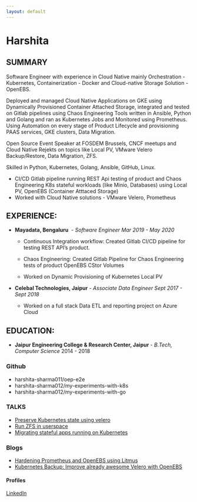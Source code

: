 ```yaml
---
layout: default
---
```


# Harshita 

## SUMMARY

Software Engineer with experience in Cloud Native mainly Orchestration - Kubernetes, Containerization -
Docker and Cloud-native Storage Solution - OpenEBS.

Deployed and managed Cloud Native Applications on GKE using Dynamically Provisioned Container
Attached Storage, integrated and tested on Gitlab pipelines using Chaos Engineering Tools written in
Ansible, Python and Golang and ran as Kubernetes Jobs and Monitored using Prometheus.
Using Automation on every stage of Product Lifecycle and provisioning PAAS services, GKE clusters, Data
Migration.

Open Source Event Speaker at FOSDEM Brussels, CNCF meetups and Cloud Native Rejekts on topics like
Local PV, VMware Velero Backup/Restore, Data Migration, ZFS.

Skilled in Python, Kubernetes, Golang, Ansible, GitHub, Linux.

- CI/CD Gitlab pipeline running REST Api testing of product and Chaos Engineering K8s stateful workloads (like Minio, Databases) using Local PV, OpenEBS (Container Atttaced Storage) 
- Worked with Cloud Native solutions - VMware Velero, Prometheus

## EXPERIENCE:
- **Mayadata, Bengaluru** ​ - *Software Engineer                               Mar 2019 - May 2020*
  - Continuous Integration workflow: Created Gitlab CI/CD pipeline for testing REST API’s product. 
     
  - Chaos Engineering: Created Gitlab Pipeline for Chaos Engineering tests of product OpenEBS CStor Volumes

  - Worked on Dynamic Provisioning of Kubernetes Local PV

- **Celebal Technologies, Jaipur​** - *Associate Data Engineer                 Sept 2017 - Sept 2018*
    - Worked on a full stack Data ETL and reporting project on Azure Cloud

## EDUCATION:
- **Jaipur Engineering College & Research Center, Jaipur​** - *B.Tech, Computer Science* 2014 - 2018
   
### Github
  * harshita-sharma011/oep-e2e
  * harshita-sharma012/my-experiments-with-k8s
  * harshita-sharma012/my-experiments-with-go

### TALKS
 * <a href="https://archive.fosdem.org/2020/schedule/event/velero/"> Preserve Kubernetes state using velero</a>
 * <a href="https://archive.fosdem.org/2020/schedule/event/run_zfs_in_userspace/">Run ZFS in userspace </a>
 * <a href="https://www.youtube.com/watch?v=z9rqc8ZYBhc&t=363s">Migrating stateful apps running on Kubernetes</a>

### Blogs
  * <a href="https://blog.mayadata.io/openebs/hardening-prometheus-and-openebs-using-litmus"> Hardening Prometheus and OpenEBS using Litmus</a>
  * <a href="https://blog.mayadata.io/openebs/suggesting-ways-to-improve-already-awesome-velero">Kubernetes Backup: Improve already awesome Velero with OpenEBS</a>
     
#### Profiles
<a href="https://www.linkedin.com/in/harshita-sharma1729/">LinkedIn</a>
  

 
